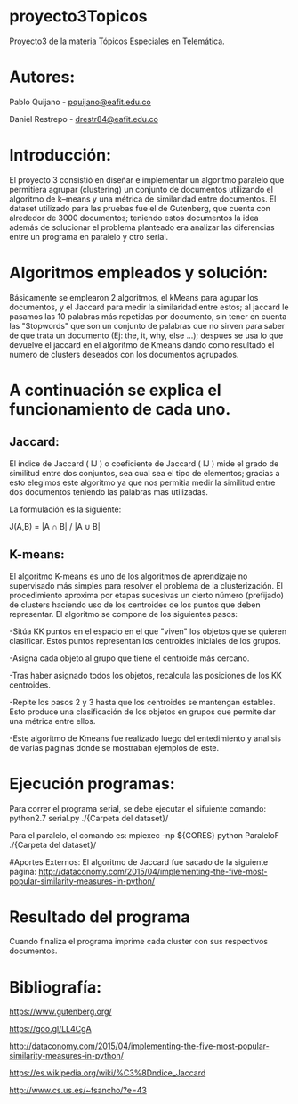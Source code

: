 # proyecto3Topicos
Proyecto3 de la materia Tópicos Especiales en Telemática. 

# Autores:

Pablo Quijano - pquijano@eafit.edu.co

Daniel Restrepo - drestr84@eafit.edu.co

# Introducción:

El proyecto 3 consistió en diseñar e implementar un algoritmo paralelo que permitiera agrupar (clustering) un conjunto de documentos utilizando el algoritmo de k–means y una métrica de similaridad entre documentos. El dataset utilizado para las pruebas fue el de Gutenberg, que cuenta con alrededor de 3000 documentos; teniendo estos documentos la idea además de solucionar el problema planteado era analizar las diferencias entre un programa en paralelo y otro serial.

# Algoritmos empleados y solución:

Básicamente se emplearon 2 algoritmos, el kMeans para agupar los documentos, y el Jaccard para medir la similaridad entre estos; al jaccard le pasamos las 10 palabras más repetidas por documento, sin tener en cuenta las "Stopwords" que son un conjunto de palabras que no sirven para saber de que trata un documento (Ej: the, it, why, else ...); despues se usa lo que devuelve el jaccard en el algoritmo de Kmeans dando como resultado el numero de clusters deseados con los documentos agrupados.

# A continuación se explica el funcionamiento de cada uno.

## Jaccard:

El índice de Jaccard ( IJ ) o coeficiente de Jaccard ( IJ ) mide el grado de similitud entre dos conjuntos, sea cual sea el tipo de elementos; gracias a esto elegimos este algoritmo ya que nos permitia medir la similitud entre dos documentos teniendo las palabras mas utilizadas.

La formulación es la siguiente:

J(A,B) = |A ∩ B| / |A ∪ B|

## K-means:

El algoritmo K-means es uno de los algoritmos de aprendizaje no supervisado más simples para resolver el problema de la clusterización. El procedimiento aproxima por etapas sucesivas un cierto número (prefijado) de clusters haciendo uso de los centroides de los puntos que deben representar.
El algoritmo se compone de los siguientes pasos:

-Sitúa KK puntos en el espacio en el que "viven" los objetos que se quieren clasificar. Estos puntos representan los centroides iniciales de los grupos.

-Asigna cada objeto al grupo que tiene el centroide más cercano.

-Tras haber asignado todos los objetos, recalcula las posiciones de los KK centroides.

-Repite los pasos 2 y 3 hasta que los centroides se mantengan estables. Esto produce una clasificación de los objetos en grupos que permite dar una métrica entre ellos.

-Este algoritmo de Kmeans fue realizado luego del entedimiento y analisis de varias paginas donde se mostraban ejemplos de este.


# Ejecución programas:

Para correr el programa serial, se debe ejecutar el sifuiente comando: python2.7 serial.py ./{Carpeta del dataset}/

Para el paralelo, el comando es: mpiexec -np ${CORES} python ParaleloF ./{Carpeta del dataset}/

#Aportes Externos:
El algoritmo de Jaccard fue sacado de la siguiente pagina:
http://dataconomy.com/2015/04/implementing-the-five-most-popular-similarity-measures-in-python/

# Resultado del programa

Cuando finaliza el programa imprime cada cluster con sus respectivos documentos.


# Bibliografía:

https://www.gutenberg.org/

https://goo.gl/LL4CgA

http://dataconomy.com/2015/04/implementing-the-five-most-popular-similarity-measures-in-python/

https://es.wikipedia.org/wiki/%C3%8Dndice_Jaccard

http://www.cs.us.es/~fsancho/?e=43


